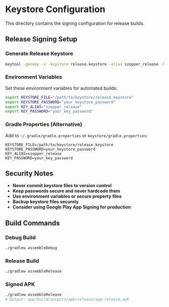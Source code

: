 # Keystore Configuration

This directory contains the signing configuration for release builds.

## Release Signing Setup

### Generate Release Keystore

```bash
keytool -genkey -v -keystore release.keystore -alias szopper_release -keyalg RSA -keysize 2048 -validity 10000
```

### Environment Variables

Set these environment variables for automated builds:

```bash
export KEYSTORE_FILE="/path/to/keystore/release.keystore"
export KEYSTORE_PASSWORD="your_keystore_password"
export KEY_ALIAS="szopper_release"
export KEY_PASSWORD="your_key_password"
```

### Gradle Properties (Alternative)

Add to `~/.gradle/gradle.properties` or `keystore/gradle.properties`:

```properties
KEYSTORE_FILE=/path/to/keystore/release.keystore
KEYSTORE_PASSWORD=your_keystore_password
KEY_ALIAS=szopper_release
KEY_PASSWORD=your_key_password
```

## Security Notes

- **Never commit keystore files to version control**
- **Keep passwords secure and never hardcode them**
- **Use environment variables or secure property files**
- **Backup keystore files securely**
- **Consider using Google Play App Signing for production**

## Build Commands

### Debug Build
```bash
./gradlew assembleDebug
```

### Release Build
```bash
./gradlew assembleRelease
```

### Signed APK
```bash
./gradlew assembleRelease
# Output: app/build/outputs/apk/release/app-release.apk
```